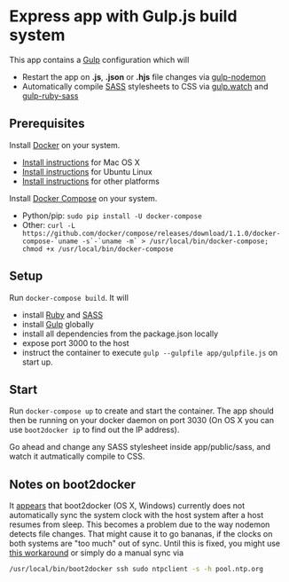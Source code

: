# Express app with Gulp.js build system

This app contains a [Gulp](http://gulpjs.com/) configuration which will

* Restart the app on **.js**, **.json** or **.hjs** file changes via [gulp-nodemon](https://github.com/JacksonGariety/gulp-nodemon)
* Automatically compile [SASS](http://sass-lang.com/) stylesheets to CSS via [gulp.watch](https://github.com/gulpjs/gulp/blob/master/docs/API.md#gulpwatchglob--opts-tasks-or-gulpwatchglob--opts-cb) and [gulp-ruby-sass](https://github.com/sindresorhus/gulp-ruby-sass)

## Prerequisites

Install [Docker](https://www.docker.com/) on your system.

* [Install instructions](https://docs.docker.com/installation/mac/) for Mac OS X
* [Install instructions](https://docs.docker.com/installation/ubuntulinux/) for Ubuntu Linux
* [Install instructions](https://docs.docker.com/installation/) for other platforms

Install [Docker Compose](http://docs.docker.com/compose/) on your system.

* Python/pip: `sudo pip install -U docker-compose`
* Other: ``curl -L https://github.com/docker/compose/releases/download/1.1.0/docker-compose-`uname -s`-`uname -m` > /usr/local/bin/docker-compose; chmod +x /usr/local/bin/docker-compose``

## Setup

Run `docker-compose build`. It will

* install [Ruby](https://www.ruby-lang.org) and [SASS](https://rubygems.org/gems/sass)
* install [Gulp](http://gulpjs.com/) globally
* install all dependencies from the package.json locally
* expose port 3000 to the host
* instruct the container to execute `gulp --gulpfile app/gulpfile.js` on start up.

## Start

Run `docker-compose up` to create and start the container. The app should then be running on your docker daemon on port 3030 (On OS X you can use `boot2docker ip` to find out the IP address).

Go ahead and change any SASS stylesheet inside app/public/sass, and watch it autmatically compile to CSS.

## Notes on boot2docker

It [appears](https://github.com/boot2docker/boot2docker/issues/290) that boot2docker (OS X, Windows) currently does not automatically sync the system clock with the host system after a host resumes from sleep. This becomes a problem due to the way nodemon detects file changes. That might cause it to go bananas, if the clocks on both systems are "too much" out of sync. Until this is fixed, you might use [this workaround](https://github.com/boot2docker/boot2docker/issues/290#issuecomment-62384209) or simply do a manual sync via

```bash
/usr/local/bin/boot2docker ssh sudo ntpclient -s -h pool.ntp.org
```
